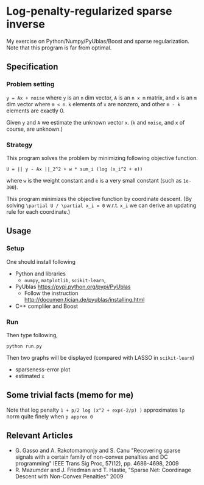 # Log-penalty-regularized sparse inverse

My exercise on Python/Numpy/PyUblas/Boost and sparse regularization.
Note that this program is far from optimal.

## Specification
### Problem setting

`y = Ax + noise` where `y` is an `n` dim vector, `A` is an `n x m` matrix, and `x` is an `m` dim vector where `m < n`.
`k` elements of `x` are nonzero, and other `m - k` elements are exactly 0.

Given `y` and `A` we estimate the unknown vector `x`.
(`k` and `noise`, and `x` of course, are unknown.)

### Strategy

This program solves the problem by minimizing following objective function.

`U = || y - Ax ||_2^2 + w * sum_i (log (x_i^2 + e))`

where `w` is the weight constant and `e` is a very small constant (such as `1e-300`).

This program minimizes the objective function by coordinate descent.
(By solving `\partial U / \partial x_i = 0` w.r.t. `x_i` we can derive an updating rule for each coordinate.)

## Usage
### Setup

One should install following

+ Python and libraries
    + `numpy`, `matplotlib`, `scikit-learn`, 
+ PyUblas https://pypi.python.org/pypi/PyUblas
    + Follow the instruction http://documen.tician.de/pyublas/installing.html
+ C++ compliler and Boost

### Run
Then type following,

    python run.py

Then two graphs will be displayed (compared with LASSO in `scikit-learn`)
+ sparseness-error plot
+ estimated `x`

## Some trivial facts (memo for me)

Note that log penalty `1 + p/2 log (x^2 + exp(-2/p) )` approximates `lp` norm quite finely when `p approx 0`

## Relevant Articles
+ G. Gasso and A. Rakotomamonjy and S. Canu "Recovering sparse signals with a certain family of non-convex penalties and DC programming" IEEE Trans Sig Proc, 57(12), pp. 4686-4698, 2009
+ R. Mazumder and J. Friedman and T. Hastie, "Sparse Net: Coordinage Descent with Non-Convex Penalties" 2009
